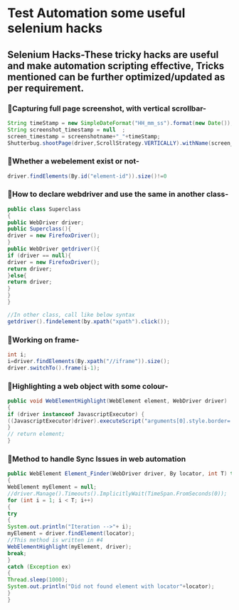 # Test Automation some useful selenium hacks

## Selenium Hacks-These tricky hacks are useful and make automation scripting effective, Tricks mentioned can be further optimized/updated as per requirement.

### :dart:Capturing full page screenshot, with vertical scrollbar-<br>
```Java
String timeStamp = new SimpleDateFormat("HH_mm_ss").format(new Date());
String screenshot_timestamp = null  ;
screen_timestamp = screenshotname+"_"+timeStamp;
Shutterbug.shootPage(driver,ScrollStrategy.VERTICALLY).withName(screen_timestamp).save("Locl drive location");
```
### :dart:Whether a webelement exist or not-
```Java
driver.findElements(By.id("element-id")).size()!=0
```
### :dart:How to declare webdriver and use the same in another class-
```Java
public class Superclass
{
public WebDriver driver;
public Superclass(){
driver = new FirefoxDriver();
}
public WebDriver getdriver(){
if (driver == null){
driver = new FirefoxDriver();
return driver;
}else{
return driver;
}
}
}

//In other class, call like below syntax
getdriver().findelement(by.xpath("xpath").click());
```
### :dart:Working on frame-
```Java
int i;
i=driver.findElements(By.xpath("//iframe")).size();
driver.switchTo().frame(i-1);
```
### :dart:Highlighting a web object with some colour-
```Java
public void WebElementHighlight(WebElement element, WebDriver driver)
{
if (driver instanceof JavascriptExecutor) {
((JavascriptExecutor)driver).executeScript("arguments[0].style.border='6px groove green'", element);
}
// return element;
}
```
### :dart:Method to handle Sync Issues in web automation
```Java
public WebElement Element_Finder(WebDriver driver, By locator, int T) throws InterruptedException
{
WebElement myElement = null;
//driver.Manage().Timeouts().ImplicitlyWait(TimeSpan.FromSeconds(0));
for (int i = 1; i < T; i++)
{
try
{
System.out.println("Iteration -->"+ i);
myElement = driver.findElement(locator);
//This method is written in #4
WebElementHighlight(myElement, driver);
break;
}
catch (Exception ex)
{
Thread.sleep(1000);
System.out.println("Did not found element with locator"+locator);
}
}
```
